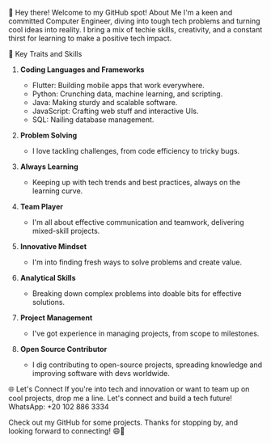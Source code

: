 👋 Hey there! Welcome to my GitHub spot!
About Me
I'm a keen and committed Computer Engineer, diving into tough tech problems and turning cool ideas into reality. I bring a mix of techie skills, creativity, and a constant thirst for learning to make a positive tech impact.

🚀 Key Traits and Skills
1. **Coding Languages and Frameworks**
   - Flutter: Building mobile apps that work everywhere.
   - Python: Crunching data, machine learning, and scripting.
   - Java: Making sturdy and scalable software.
   - JavaScript: Crafting web stuff and interactive UIs.
   - SQL: Nailing database management.

2. **Problem Solving**
   - I love tackling challenges, from code efficiency to tricky bugs.

3. **Always Learning**
   - Keeping up with tech trends and best practices, always on the learning curve.

4. **Team Player**
   - I'm all about effective communication and teamwork, delivering mixed-skill projects.

5. **Innovative Mindset**
   - I'm into finding fresh ways to solve problems and create value.

6. **Analytical Skills**
   - Breaking down complex problems into doable bits for effective solutions.

7. **Project Management**
   - I've got experience in managing projects, from scope to milestones.

8. **Open Source Contributor**
   - I dig contributing to open-source projects, spreading knowledge and improving software with devs worldwide.

🌐 Let's Connect
If you're into tech and innovation or want to team up on cool projects, drop me a line. Let's connect and build a tech future! WhatsApp: +20 102 886 3334

Check out my GitHub for some projects. Thanks for stopping by, and looking forward to connecting! 😄🚀
